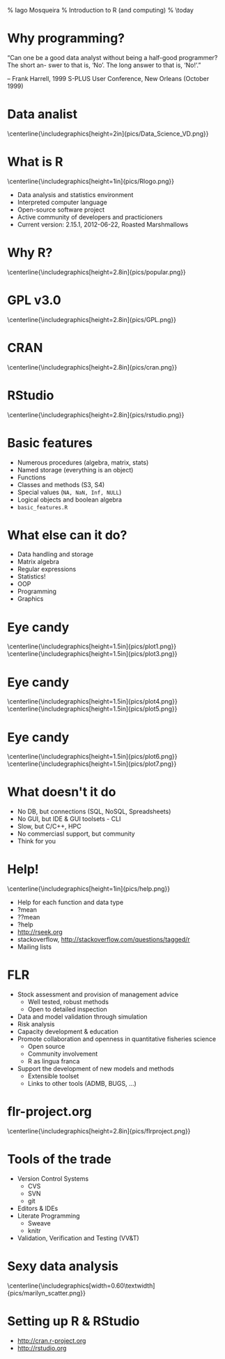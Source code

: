 % Iago Mosqueira
% Introduction to R (and computing)
% \today


Why programming?
==========

“Can one be a good data analyst without being a half-good programmer? The short an-
swer to that is, ‘No’. The long answer to that is, ‘No!’.”

– Frank Harrell, 1999 S-PLUS User Conference, New Orleans (October 1999)

Data analist
==========
\centerline{\includegraphics[height=2in]{pics/Data_Science_VD.png}}

What is R
==========

\centerline{\includegraphics[height=1in]{pics/Rlogo.png}}

* Data analysis and statistics environment
* Interpreted computer language
* Open-source software project
* Active community of developers and practicioners
* Current version: 2.15.1, 2012-06-22, Roasted Marshmallows

Why R?
==========
\centerline{\includegraphics[height=2.8in]{pics/popular.png}}

GPL v3.0
===========
\centerline{\includegraphics[height=2.8in]{pics/GPL.png}}

CRAN
===========
\centerline{\includegraphics[height=2.8in]{pics/cran.png}}

RStudio
===========
\centerline{\includegraphics[height=2.8in]{pics/rstudio.png}}


Basic features
==========

* Numerous procedures (algebra, matrix, stats)
* Named storage (everything is an object)
* Functions
* Classes and methods (S3, S4)
* Special values (`NA, NaN, Inf, NULL`)
* Logical objects and boolean algebra
* `basic_features.R`

What else can it do?
==========

* Data handling and storage
* Matrix algebra
* Regular expressions
* Statistics!
* OOP
* Programming
* Graphics

Eye candy
==========
\centerline{\includegraphics[height=1.5in]{pics/plot1.png}}
\centerline{\includegraphics[height=1.5in]{pics/plot3.png}}

Eye candy
==========
\centerline{\includegraphics[height=1.5in]{pics/plot4.png}}
\centerline{\includegraphics[height=1.5in]{pics/plot5.png}}

Eye candy
==========
\centerline{\includegraphics[height=1.5in]{pics/plot6.png}}
\centerline{\includegraphics[height=1.5in]{pics/plot7.png}}

What doesn't it do
===========

* No DB, but connections (SQL, NoSQL, Spreadsheets)
* No GUI, but IDE & GUI toolsets - CLI
* Slow, but C/C++, HPC
* No commerciasl support, but community
* Think for you

Help!
==========
\centerline{\includegraphics[height=1in]{pics/help.png}}

* Help for each function and data type
* ?mean
* ??mean
* ?help
* http://rseek.org
* stackoverflow, http://stackoverflow.com/questions/tagged/r
* Mailing lists

FLR
==========

* Stock assessment and provision of management advice
    * Well tested, robust methods
    * Open to detailed inspection
* Data and model validation through simulation
* Risk analysis
* Capacity development & education
* Promote collaboration and openness in quantitative fisheries science
    * Open source
    * Community involvement
    * R as lingua franca
* Support the development of new models and methods
    * Extensible toolset
    * Links to other tools (ADMB, BUGS, ...)


flr-project.org
==========

\centerline{\includegraphics[height=2.8in]{pics/flrproject.png}}

Tools of the trade
==========

* Version Control Systems
    * CVS
    * SVN
    * git
* Editors & IDEs
* Literate Programming
    * Sweave
    * knitr
* Validation, Verification and Testing (VV&T)

Sexy data analysis
==========

\centerline{\includegraphics[width=0.60\textwidth]{pics/marilyn_scatter.png}}

Setting up R & RStudio
==========
* http://cran.r-project.org
* http://rstudio.org
